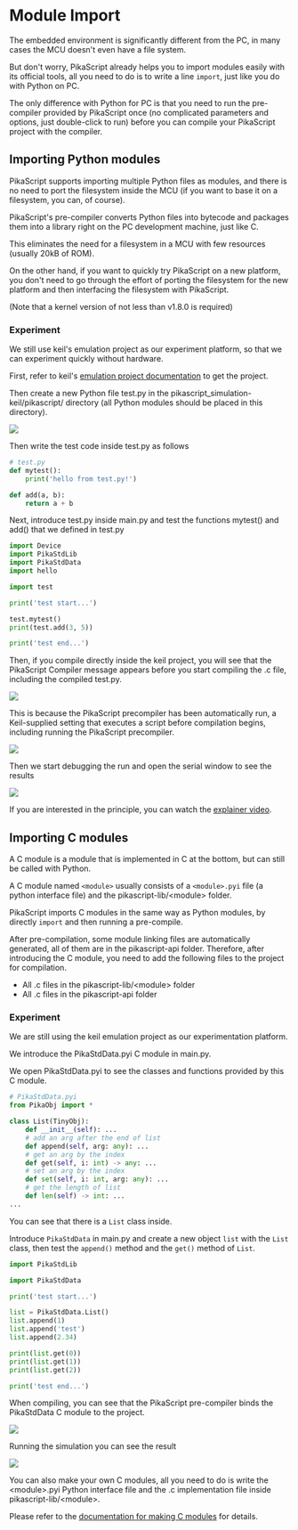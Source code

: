 # Module Import

The embedded environment is significantly different from the PC, in many cases the MCU doesn't even have a file system.

But don't worry, PikaScript already helps you to import modules easily with its official tools, all you need to do is to write a line `import`, just like you do with Python on PC.

The only difference with Python for PC is that you need to run the pre-compiler provided by PikaScript once (no complicated parameters and options, just double-click to run) before you can compile your PikaScript project with the compiler.

## Importing Python modules

PikaScript supports importing multiple Python files as modules, and there is no need to port the filesystem inside the MCU (if you want to base it on a filesystem, you can, of course).

PikaScript's pre-compiler converts Python files into bytecode and packages them into a library right on the PC development machine, just like C.

This eliminates the need for a filesystem in a MCU with few resources (usually 20kB of ROM).

On the other hand, if you want to quickly try PikaScript on a new platform, you don't need to go through the effort of porting the filesystem for the new platform and then interfacing the filesystem with PikaScript.

(Note that a kernel version of not less than v1.8.0 is required)

### Experiment

We still use keil's emulation project as our experiment platform, so that we can experiment quickly without hardware.

First, refer to keil's [emulation project documentation](https://pikadoc.readthedocs.io/en/latest/Keil%20%E4%BB%BF%E7%9C%9F%E5%B7%A5%E7%A8%8B.html) to get the project.

Then create a new Python file test.py in the pikascript_simulation-keil/pikascript/ directory (all Python modules should be placed in this directory).

![](assets/image-20220620175202212.png)

 Then write the test code inside test.py as follows

``` python
# test.py
def mytest():
    print('hello from test.py!')

def add(a, b):
    return a + b

```

Next, introduce test.py inside main.py and test the functions mytest() and add() that we defined in test.py

``` python
import Device
import PikaStdLib
import PikaStdData
import hello

import test

print('test start...')

test.mytest()
print(test.add(3, 5))

print('test end...')
```

Then, if you compile directly inside the keil project, you will see that the PikaScript Compiler message appears before you start compiling the .c file, including the compiled test.py.

![](assets/image-20220620175646395.png)

This is because the PikaScript precompiler has been automatically run, a Keil-supplied setting that executes a script before compilation begins, including running the PikaScript precompiler.

![](assets/image-20220620175845943.png)

Then we start debugging the run and open the serial window to see the results

![](assets/image-20220620175959680.png)

If you are interested in the principle, you can watch the [explainer video](https://www.bilibili.com/video/BV14t4y1x7nv?spm_id_from=333.999.0.0).

## Importing C modules

A C module is a module that is implemented in C at the bottom, but can still be called with Python.

A C module named `<module>` usually consists of a `<module>.pyi` file (a python interface file) and the pikascript-lib/\<module\> folder.

PikaScript imports C modules in the same way as Python modules, by directly `import` and then running a pre-compile.

After pre-compilation, some module linking files are automatically generated, all of them are in the pikascript-api folder. Therefore, after introducing the C module, you need to add the following files to the project for compilation.

- All .c files in the pikascript-lib/\<module\> folder
- All .c files in the pikascript-api folder

### Experiment

We are still using the keil emulation project as our experimentation platform.

We introduce the PikaStdData.pyi C module in main.py.

We open PikaStdData.pyi to see the classes and functions provided by this C module.

``` python
# PikaStdData.pyi
from PikaObj import *

class List(TinyObj):
    def __init__(self): ...
    # add an arg after the end of list
    def append(self, arg: any): ...
    # get an arg by the index
    def get(self, i: int) -> any: ...
    # set an arg by the index
    def set(self, i: int, arg: any): ...
    # get the length of list
    def len(self) -> int: ...
...
```

You can see that there is a `List` class inside.

Introduce `PikaStdData` in main.py and create a new object `list` with the `List` class, then test the `append()` method and the `get()` method of `List`.

``` python
import PikaStdLib

import PikaStdData

print('test start...')

list = PikaStdData.List()
list.append(1)
list.append('test')
list.append(2.34)

print(list.get(0))
print(list.get(1))
print(list.get(2))

print('test end...')
```

When compiling, you can see that the PikaScript pre-compiler binds the PikaStdData C module to the project.

![](assets/image-20220620191019013.png)

Running the simulation you can see the result

![](assets/image-20220620191048505.png)

You can also make your own C modules, all you need to do is write the \<module\>.pyi Python interface file and the .c implementation file inside pikascript-lib/\<module\>.

Please refer to the [documentation for making C modules](https://pikadoc.readthedocs.io/en/latest/index_cmodule.html) for details.

